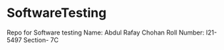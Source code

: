# SoftwareTesting
Repo for Software testing
Name: Abdul Rafay Chohan
Roll Number: l21-5497
Section- 7C
